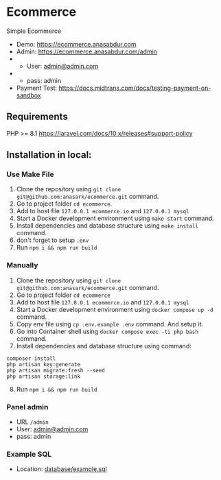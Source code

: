 # Ecommerce

Simple Ecommerce

- Demo: https://ecommerce.anasabdur.com
- Admin: https://ecommerce.anasabdur.com/admin
- - User: admin@admin.com
- - pass: admin
- Payment Test: https://docs.midtrans.com/docs/testing-payment-on-sandbox

## Requirements

PHP >= 8.1 
https://laravel.com/docs/10.x/releases#support-policy

## Installation in local:

### Use Make File
1. Clone the repository using `git clone git@github.com:anasark/ecommerce.git` command.
2. Go to project folder `cd ecommerce`.
3. Add to host file `127.0.0.1 ecommerce.io` and `127.0.0.1 mysql`
3. Start a Docker development environment using `make start` command.
4. Install dependencies and database structure using `make install` command.
5. don't forget to setup `.env`
6. Run `npm i && npm run build`

### Manually
1. Clone the repository using `git clone git@github.com:anasark/ecommerce.git` command.
2. Go to project folder `cd ecommerce`
3. Add to host file `127.0.0.1 ecommerce.io` and `127.0.0.1 mysql`
4. Start a Docker development environment using `docker compose up -d` command.
5. Copy env file using `cp .env.example .env` command. And setup it.
6. Go into Container shell using `docker compose exec -ti php bash` command.
7. Install dependencies and database structure using command:
```
composer install
php artisan key:generate
php artisan migrate:fresh --seed
php artisan storage:link
```
8. Run `npm i && npm run build`

### Panel admin
- URL `/admin`
- User: admin@admin.com
- pass: admin

### Example SQL
- Location: [database/example.sql](https://github.com/anasark/ecommerce/blob/master/database/example.sql)
